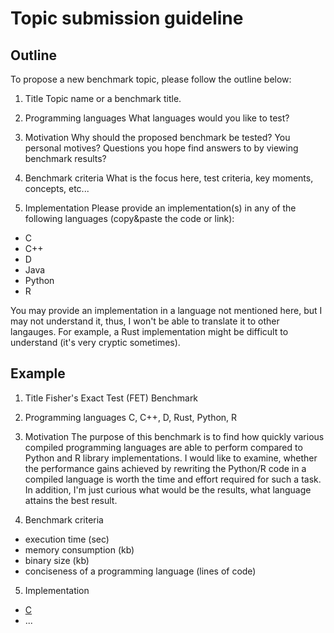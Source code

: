 # Topic submission guideline

## Outline
To propose a new benchmark topic, please follow the outline below:

1. Title
Topic name or a benchmark title.

2. Programming languages
What languages would you like to test? 

3. Motivation 
Why should the proposed benchmark be tested? You personal motives? Questions you hope find answers to by viewing benchmark results?

4. Benchmark criteria 
What is the focus here, test criteria, key moments, concepts, etc...

5. Implementation
Please provide an implementation(s) in any of the following languages (copy&paste the code or link):
* C
* C++
* D
* Java
* Python
* R

You may provide an implementation in a language not mentioned here, but I may not understand it, thus, I won't be able to translate it to other langauges. For example, a Rust implementation might be difficult to understand (it's very cryptic sometimes).

## Example

1. Title
Fisher's Exact Test (FET) Benchmark

2. Programming languages 
C, C++, D, Rust, Python, R

3. Motivation
The purpose of this benchmark is to find how quickly various compiled programming languages are able to perform compared to Python and R library implementations. I would like to examine, whether the performance gains achieved by rewriting the Python/R code in a compiled language is worth the time and effort required for such a task. In addition, I'm just curious what would be the results, what language attains the best result.  

4. Benchmark criteria 
* execution time (sec)
* memory consumption (kb)
* binary size (kb)
* conciseness of a programming language (lines of code)

5. Implementation
* [C](fishers-exact-test/c/cfet.c)
* ...



